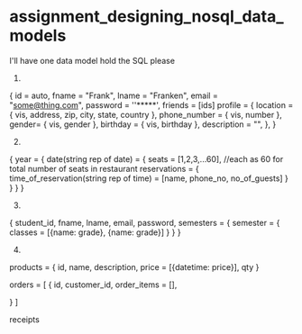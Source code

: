 # assignment_designing_nosql_data_models
I'll have one data model hold the SQL please


1.
{
  id = auto,
  fname = "Frank",
  lname = "Franken",
  email = "some@thing.com",
  password = ''*****',
  friends = [ids]
  profile = {
    location = {
      vis,
      address,
      zip,
      city,
      state,
      country
      },
    phone_number = {
      vis,
      number
      },
    gender= {
      vis,
      gender
      },
    birthday = {
      vis,
      birthday
      },
    description = "",
    },
}

2.
{
  year = {
    date(string rep of date) = {
      seats = [1,2,3,...60],    //each as 60 for total number of seats in restaurant
      reservations = {
        time_of_reservation(string rep of time) = [name, phone_no, no_of_guests]
      }
    }
  }
}

3.
{
  student_id,
  fname,
  lname,
  email,
  password,
  semesters = {
    semester = {
      classes = [{name: grade}, {name: grade}]
    }
  }
}

4.
products = {
  id,
  name,
  description,
  price = [{datetime: price}],
  qty
}

orders = [
  {
    id,
    customer_id,
    order_items = [],
    
  }
]

receipts






